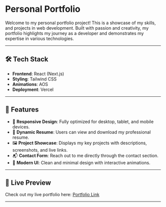 #  Personal Portfolio

Welcome to my personal portfolio project! This is a showcase of my skills, and projects in web development. Built with passion and creativity, my portfolio highlights my journey as a developer and demonstrates my expertise in various technologies.

---

## 🛠️ **Tech Stack**

- **Frontend**: React (Next.js)
- **Styling**: Tailwind CSS
- **Animations**: AOS
- **Deployment**: Vercel

---

## 🚀 **Features**

- 🌟 **Responsive Design**: Fully optimized for desktop, tablet, and mobile devices.
- 📄 **Dynamic Resume**: Users can view and download my professional resume.
- 🖼️ **Project Showcase**: Displays my key projects with descriptions, screenshots, and live links.
- 📬 **Contact Form**: Reach out to me directly through the contact section.
- 🎨 **Modern UI**: Clean and minimal design with interactive animations.

---

## 🔗 **Live Preview**

Check out my live portfolio here: [Portfolio Link](portfolio-milestone2-seven.vercel.app/)

---



